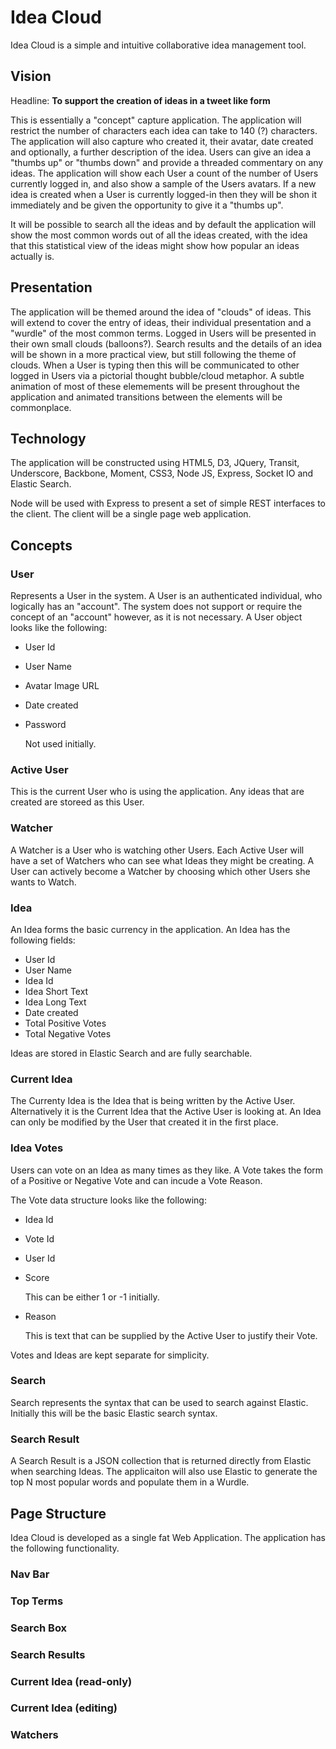 # Idea Cloud

Idea Cloud is a simple and intuitive collaborative idea management tool.


## Vision

Headline: __To support the creation of ideas in a tweet like form__

This is essentially a "concept" capture application. The application will restrict the number of characters each idea can take to 140 (?) characters. The application will also capture who created it, their avatar, date created and optionally, a further description of the idea. Users can give an idea a "thumbs up" or "thumbs down" and provide a threaded commentary on any ideas. The application will show each User a count of the number of Users currently logged in, and also show a sample of the Users avatars. If a new idea is created when a User is currently logged-in then they will be shon it immediately and be given the opportunity to give it a "thumbs up".

It will be possible to search all the ideas and by default the application will show the most common words out of all the ideas created, with the idea that this statistical view of the ideas might show how popular an ideas actually is.

## Presentation

The application will be themed around the idea of "clouds" of ideas. This will extend to cover the entry of ideas, their individual presentation and a "wurdle" of the most common terms. Logged in Users will be presented in their own small clouds (balloons?). Search results and the details of an idea will be shown in a more practical view, but still following the theme of clouds. When a User is typing then this will be communicated to other logged in Users via a pictorial thought bubble/cloud metaphor. A subtle animation of most of these elemements will be present throughout the application and animated transitions between the elements will be commonplace.

## Technology

The application will be constructed using HTML5, D3, JQuery, Transit, Underscore, Backbone, Moment, CSS3, Node JS, Express, Socket IO and Elastic Search.

Node will be used with Express to present a set of simple REST interfaces to the client. The client will be a single page web application.

## Concepts

### User

Represents a User in the system. A User is an authenticated individual, who logically has an "account". The system does not support or require the concept of an "account" however, as it is not necessary. A User object looks like the following:

- User Id
- User Name
- Avatar Image URL
- Date created
- Password
	
	Not used initially.

### Active User

This is the current User who is using the application. Any ideas that are created are storeed as this User.

### Watcher

A Watcher is a User who is watching other Users. Each Active User will have a set of Watchers who can see what Ideas they might be creating. A User can actively become a Watcher by choosing which other Users she wants to Watch.

### Idea

An Idea forms the basic currency in the application. An Idea has the following fields:

- User Id
- User Name
- Idea Id
- Idea Short Text
- Idea Long Text
- Date created
- Total Positive Votes
- Total Negative Votes

Ideas are stored in Elastic Search and are fully searchable.

### Current Idea

The Currenty Idea is the Idea that is being written by the Active User. Alternatively it is the Current Idea that the Active User is looking at. An Idea can only be modified by the User that created it in the first place.

### Idea Votes

Users can vote on an Idea as many times as they like. A Vote takes the form of a Positive or Negative Vote and can incude a Vote Reason.

The Vote data structure looks like the following:

- Idea Id
- Vote Id
- User Id
- Score

	This can be either 1 or -1 initially.
- Reason
	
	This is text that can be supplied by the Active User to justify their Vote.

Votes and Ideas are kept separate for simplicity.

### Search

Search represents the syntax that can be used to search against Elastic. Initially this will be the basic Elastic search syntax.

### Search Result

A Search Result is a JSON collection that is returned directly from Elastic when searching Ideas. The applicaiton will also use Elastic to generate the top N most popular words and populate them in a Wurdle.

## Page Structure

Idea Cloud is developed as a single fat Web Application. The application has the following functionality.

### Nav Bar

### Top Terms

### Search Box

### Search Results

### Current Idea (read-only)

### Current Idea (editing)

### Watchers


